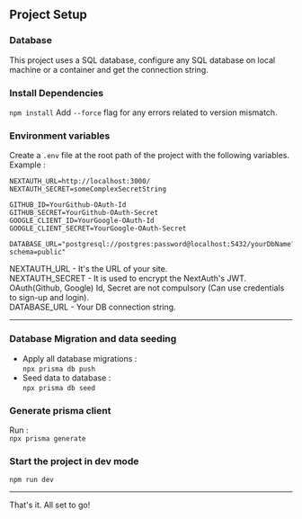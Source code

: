 ## Project Setup

### Database
This project uses a SQL database, configure any SQL database on local machine or a container and get the connection string.

### Install Dependencies
`npm install`
Add `--force` flag for any errors related to version mismatch.

### Environment variables
Create a `.env` file at the root path of the project with the following variables.
Example :
```
NEXTAUTH_URL=http://localhost:3000/
NEXTAUTH_SECRET=someComplexSecretString

GITHUB_ID=YourGithub-OAuth-Id
GITHUB_SECRET=YourGithub-OAuth-Secret
GOOGLE_CLIENT_ID=YourGoogle-OAuth-Id
GOOGLE_CLIENT_SECRET=YourGoogle-OAuth-Secret

DATABASE_URL="postgresql://postgres:password@localhost:5432/yourDbName?schema=public"
```
NEXTAUTH_URL - It's the URL of your site. <br>
NEXTAUTH_SECRET - It is used to encrypt the NextAuth's JWT. <br>
OAuth(Github, Google) Id, Secret are not compulsory (Can use credentials to sign-up and login). <br>
DATABASE_URL - Your DB connection string.

---
### Database Migration and data seeding
  - Apply all database migrations : <br>
`npx prisma db push`
  - Seed data to database : <br>
`npx prisma db seed`

### Generate prisma client
Run : <br>
`npx prisma generate`

### Start the project in dev mode
`npm run dev`

---
That's it. All set to go!
